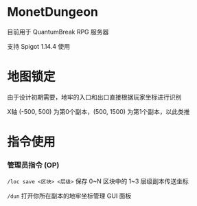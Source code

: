 # MonetDungeon

目前用于 QuantumBreak RPG 服务器

支持 Spigot 1.14.4 使用

# 地图锁定
由于设计初期需要，地牢的入口和出口直接根据玩家坐标进行识别

X轴 (-500, 500) 为第0个副本，(500, 1500) 为第1个副本，以此类推
# 指令使用

### 管理员指令 (OP)
`/loc save <区块> <层级>`
保存 0~N 区块中的 1~3 层级副本传送坐标

`/dun`
打开你所在副本的地牢坐标管理 GUI 面板